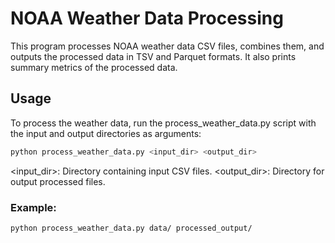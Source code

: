 # NOAA Weather Data Processing

This program processes NOAA weather data CSV files, combines them, and outputs the processed data in TSV and Parquet formats. It also prints summary metrics of the processed data.

## Usage

To process the weather data, run the process_weather_data.py script with the input and output directories as arguments:

```sh
python process_weather_data.py <input_dir> <output_dir>
```
<input_dir>: Directory containing input CSV files.
<output_dir>: Directory for output processed files.

### Example:
```sh
python process_weather_data.py data/ processed_output/
```
